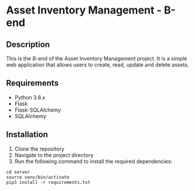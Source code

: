 # Asset Inventory Management - B-end

## Description

This is the B-end of the Asset Inventory Management project. It is a simple web application that allows users to create, read, update and delete assets.

## Requirements

- Python 3.8.x
- Flask
- Flask-SQLAlchemy
- SQLAlchemy

## Installation

1. Clone the repository
2. Navigate to the project directory
3. Run the following command to install the required dependencies:

```
cd server
source venv/bin/activate
pip3 install -r requirements.txt
```